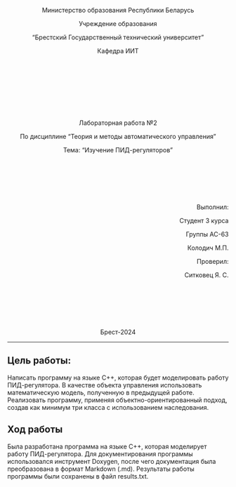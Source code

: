 <p align="center"> Министерство образования Республики Беларусь</p>
<p align="center">Учреждение образования</p>
<p align="center">“Брестский Государственный технический университет”</p>
<p align="center">Кафедра ИИТ</p>
<br><br><br><br><br><br><br>
<p align="center">Лабораторная работа №2</p>
<p align="center">По дисциплине “Теория и методы автоматического управления”</p>
<p align="center">Тема: “Изучение ПИД-регуляторов”</p>
<br><br><br><br><br>
<p align="right">Выполнил:</p>
<p align="right">Студент 3 курса</p>
<p align="right">Группы АС-63</p>
<p align="right">Колодич М.П.</p>
<p align="right">Проверил:</p>
<p align="right">Ситковец Я. С.</p>
<br><br><br><br><br>
<p align="center">Брест-2024</p>

---

## Цель работы:  
Написать программу на языке C++, которая будет моделировать работу ПИД-регулятора. В качестве объекта управления использовать математическую модель, полученную в предыдущей работе. Реализовать программу, применяя объектно-ориентированный подход, создав как минимум три класса с использованием наследования. 
## Ход работы  
Была разработана программа на языке C++, которая моделирует работу ПИД-регулятора. Для документирования программы использовался инструмент Doxygen, после чего документация была преобразована в формат Markdown (.md). Результаты работы программы были сохранены в файл results.txt.